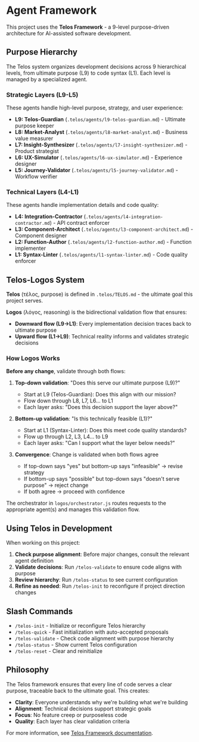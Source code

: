 # Agent Framework

This project uses the **Telos Framework** - a 9-level purpose-driven
architecture for AI-assisted software development.

## Purpose Hierarchy

The Telos system organizes development decisions across 9 hierarchical levels,
from ultimate purpose (L9) to code syntax (L1). Each level is managed by a
specialized agent.

### Strategic Layers (L9-L5)

These agents handle high-level purpose, strategy, and user experience:

- **L9: Telos-Guardian** (`.telos/agents/l9-telos-guardian.md`) - Ultimate
  purpose keeper
- **L8: Market-Analyst** (`.telos/agents/l8-market-analyst.md`) - Business value
  measurer
- **L7: Insight-Synthesizer** (`.telos/agents/l7-insight-synthesizer.md`) -
  Product strategist
- **L6: UX-Simulator** (`.telos/agents/l6-ux-simulator.md`) - Experience
  designer
- **L5: Journey-Validator** (`.telos/agents/l5-journey-validator.md`) - Workflow
  verifier

### Technical Layers (L4-L1)

These agents handle implementation details and code quality:

- **L4: Integration-Contractor**
  (`.telos/agents/l4-integration-contractor.md`) - API contract enforcer
- **L3: Component-Architect** (`.telos/agents/l3-component-architect.md`) -
  Component designer
- **L2: Function-Author** (`.telos/agents/l2-function-author.md`) - Function
  implementer
- **L1: Syntax-Linter** (`.telos/agents/l1-syntax-linter.md`) - Code quality
  enforcer

## Telos-Logos System

**Telos** (τέλος, purpose) is defined in `.telos/TELOS.md` - the ultimate goal
this project serves.

**Logos** (λόγος, reasoning) is the bidirectional validation flow that ensures:

- **Downward flow (L9→L1)**: Every implementation decision traces back to
  ultimate purpose
- **Upward flow (L1→L9)**: Technical reality informs and validates strategic
  decisions

### How Logos Works

**Before any change**, validate through both flows:

1. **Top-down validation**: "Does this serve our ultimate purpose (L9)?"
   - Start at L9 (Telos-Guardian): Does this align with our mission?
   - Flow down through L8, L7, L6... to L1
   - Each layer asks: "Does this decision support the layer above?"

2. **Bottom-up validation**: "Is this technically feasible (L1)?"
   - Start at L1 (Syntax-Linter): Does this meet code quality standards?
   - Flow up through L2, L3, L4... to L9
   - Each layer asks: "Can I support what the layer below needs?"

3. **Convergence**: Change is validated when both flows agree
   - If top-down says "yes" but bottom-up says "infeasible" → revise strategy
   - If bottom-up says "possible" but top-down says "doesn't serve purpose" →
     reject change
   - If both agree → proceed with confidence

The orchestrator in `logos/orchestrator.js` routes requests to the appropriate
agent(s) and manages this validation flow.

## Using Telos in Development

When working on this project:

1. **Check purpose alignment**: Before major changes, consult the relevant agent
   definition
2. **Validate decisions**: Run `/telos-validate` to ensure code aligns with
   purpose
3. **Review hierarchy**: Run `/telos-status` to see current configuration
4. **Refine as needed**: Run `/telos-init` to reconfigure if project direction
   changes

## Slash Commands

- `/telos-init` - Initialize or reconfigure Telos hierarchy
- `/telos-quick` - Fast initialization with auto-accepted proposals
- `/telos-validate` - Check code alignment with purpose hierarchy
- `/telos-status` - Show current Telos configuration
- `/telos-reset` - Clear and reinitialize

## Philosophy

The Telos framework ensures that every line of code serves a clear purpose,
traceable back to the ultimate goal. This creates:

- **Clarity**: Everyone understands why we're building what we're building
- **Alignment**: Technical decisions support strategic goals
- **Focus**: No feature creep or purposeless code
- **Quality**: Each layer has clear validation criteria

For more information, see
[Telos Framework documentation](https://github.com/yourusername/telos).

